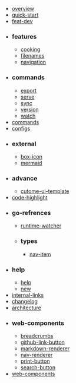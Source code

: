 - [overview](docs/overview.md)
- [quick-start](docs/quick-start.md)
- [feat-dev](docs/feat-dev.md)
- ### features
  - [cooking](docs/features/cooking.md)
  - [filenames](docs/features/filenames.md)
  - [navigation](docs/features/navigation.md)
- ### commands
  - [export](docs/commands/export.md)
  - [serve](docs/commands/serve.md)
  - [sync](docs/commands/sync.md)
  - [version](docs/commands/version.md)
  - [watch](docs/commands/watch.md)
- [commands](docs/commands.md)
- [configs](docs/configs.md)
- ### external
  - [box-icon](docs/external/box-icon.md)
  - [mermaid](docs/external/mermaid.md)
- ### advance
  - [cutome-ui-template](docs/advance/cutome-ui-template.md)
- [code-highlight](docs/code-highlight.md)
- ### go-refrences
  - [runtime-watcher](docs/go-refrences/runtime-watcher.md)
  - ### types
    - [nav-item](docs/go-refrences/types/nav-item.md)
- ### help
  - [help](docs/help/help.md)
  - [new](docs/help/new.md)
- [internal-links](docs/internal-links.md)
- [changelog](docs/changelog.md)
- [architecture](docs/architecture.md)
- ### web-components
  - [breadcrumbs](docs/web-components/breadcrumbs.md)
  - [github-link-button](docs/web-components/github-link-button.md)
  - [markdown-renderer](docs/web-components/markdown-renderer.md)
  - [nav-renderer](docs/web-components/nav-renderer.md)
  - [print-button](docs/web-components/print-button.md)
  - [search-button](docs/web-components/search-button.md)
- [web-components](docs/web-components.md)
